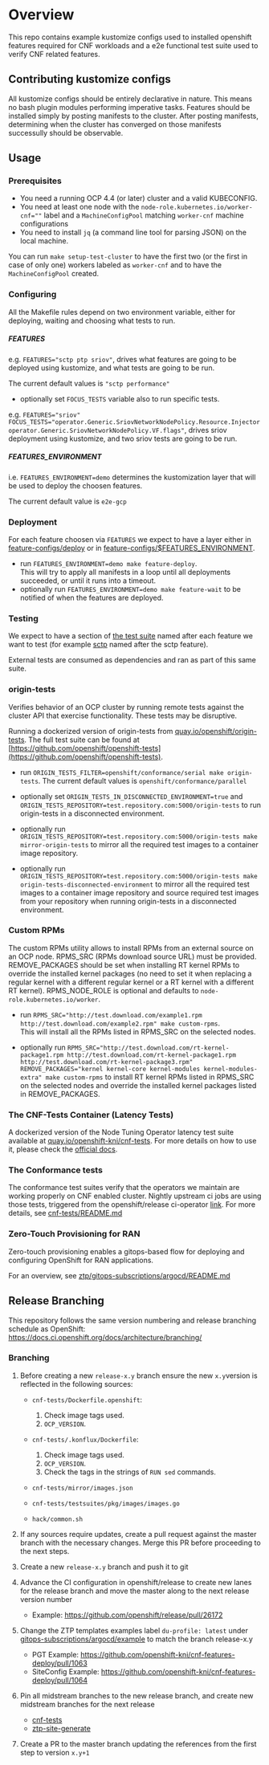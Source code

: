 # Overview


This repo contains example kustomize configs used to installed openshift features required for CNF workloads and a e2e functional test suite used to verify CNF related features.

## Contributing kustomize configs

All kustomize configs should be entirely declarative in nature. This means no bash plugin modules performing imperative tasks. Features should be installed simply by posting manifests to the cluster. After posting manifests, determining when the cluster has converged on those manifests successully should be observable.

## Usage

### Prerequisites

- You need a running OCP 4.4 (or later) cluster and a valid KUBECONFIG.
- You need at least one node with the `node-role.kubernetes.io/worker-cnf=""` label and a `MachineConfigPool` matching `worker-cnf` machine configurations
- You need to install `jq` (a command line tool for parsing JSON) on the local machine.

You can run `make setup-test-cluster` to have the first two (or the first in case of only one) workers labeled as `worker-cnf` and to have the `MachineConfigPool` created.

### Configuring

All the Makefile rules depend on two environment variable, either for deploying, waiting and choosing what tests to run.

##### FEATURES

e.g. `FEATURES="sctp ptp sriov"`, drives what features are going to be deployed using kustomize, and what tests are going to be run.

The current default values is `"sctp performance"`

- optionally set `FOCUS_TESTS` variable also to run specific tests.

e.g. `FEATURES="sriov" FOCUS_TESTS="operator.Generic.SriovNetworkNodePolicy.Resource.Injector operator.Generic.SriovNetworkNodePolicy.VF.flags"`, drives sriov deployment using kustomize, and two sriov tests are going to be run.

##### FEATURES_ENVIRONMENT

i.e. `FEATURES_ENVIRONMENT=demo` determines the kustomization layer that will be used to deploy the choosen features.

The current default value is `e2e-gcp`

### Deployment

For each feature choosen via `FEATURES` we expect to have a layer either in [feature-configs/deploy](feature-configs/deploy) or in [feature-configs/$FEATURES_ENVIRONMENT](feature-configs/demo).

- run `FEATURES_ENVIRONMENT=demo make feature-deploy`.  
  This will try to apply all manifests in a loop until all deployments succeeded, or until it runs into a timeout.
- optionally run `FEATURES_ENVIRONMENT=demo make feature-wait` to be notified of when the features are deployed.

### Testing

We expect to have a section of [the test suite](cnf-tests/testsuites/e2esuite/test_suite_test.go) named after each feature we want to test (for example [sctp](cnf-tests/testsuites/e2esuite/sctp.go) named after the sctp feature).

External tests are consumed as dependencies and ran as part of this same suite.

### origin-tests

Verifies behavior of an OCP cluster by running remote tests against the cluster API that exercise functionality.
These tests may be disruptive.

Running a dockerized version of origin-tests from [quay.io/openshift/origin-tests](https://quay.io/openshift/origin-tests).
The full test suite can be found at [https://github.com/openshift/openshift-tests](https://github.com/openshift/openshift-tests).

- run `ORIGIN_TESTS_FILTER=openshift/conformance/serial make origin-tests`.
  The current default values is `openshift/conformance/parallel`

- optionally set `ORIGIN_TESTS_IN_DISCONNECTED_ENVIRONMENT=true` and `ORIGIN_TESTS_REPOSITORY=test.repository.com:5000/origin-tests` to run origin-tests in a disconnected environment.

- optionally run `ORIGIN_TESTS_REPOSITORY=test.repository.com:5000/origin-tests make mirror-origin-tests` to mirror all the required test images to a container image repository.

- optionally run `ORIGIN_TESTS_REPOSITORY=test.repository.com:5000/origin-tests make origin-tests-disconnected-environment` to mirror all the required test images to a container image repository and source required test images from your repository when running origin-tests in a disconnected environment.

### Custom RPMs
The custom RPMs utility allows to install RPMs from an external source on an OCP node.
RPMS_SRC (RPMs download source URL) must be provided.
REMOVE_PACKAGES should be set when installing RT kernel RPMs to override the installed kernel packages (no need to set it when replacing a regular kernel with a different regular kernel or a RT kernel with a different RT kernel).
RPMS_NODE_ROLE is optional and defaults to `node-role.kubernetes.io/worker`.

- run `RPMS_SRC="http://test.download.com/example1.rpm http://test.download.com/example2.rpm" make custom-rpms`.  
  This will install all the RPMs listed in RPMS_SRC on the selected nodes.

- optionally run `RPMS_SRC="http://test.download.com/rt-kernel-package1.rpm http://test.download.com/rt-kernel-package1.rpm http://test.download.com/rt-kernel-package3.rpm" REMOVE_PACKAGES="kernel kernel-core kernel-modules kernel-modules-extra" make custom-rpms` to install RT kernel RPMs listed in RPMS_SRC on the selected nodes and override the installed kernel packages listed in REMOVE_PACKAGES.

### The CNF-Tests Container (Latency Tests)

A dockerized version of the Node Tuning Operator latency test suite available at [quay.io/openshift-kni/cnf-tests](https://quay.io/openshift-kni/cnf-tests).
For more details on how to use it, please check the [official docs](https://docs.openshift.com/container-platform/4.14/scalability_and_performance/cnf-performing-platform-verification-latency-tests.html).

### The Conformance tests

The conformance test suites verify that the operators we maintain are working properly on CNF enabled cluster. Nightly upstream ci jobs are using those tests, triggered from the openshift/release ci-operator [link](https://github.com/openshift/release/blob/master/ci-operator/step-registry/telco5g/cnf/tests/telco5g-cnf-tests-commands.sh). For more details, see [cnf-tests/README.md](cnf-tests/README.md)

### Zero-Touch Provisioning for RAN

Zero-touch provisioning enables a gitops-based flow for deploying and configuring OpenShift for RAN applications.

For an overview, see [ztp/gitops-subscriptions/argocd/README.md](ztp/gitops-subscriptions/argocd/README.md)

## Release Branching

This repository follows the same version numbering and release branching schedule as OpenShift: https://docs.ci.openshift.org/docs/architecture/branching/

### Branching

1. Before creating a new `release-x.y` branch ensure the new `x.y`version is reflected in the following sources:
   - `cnf-tests/Dockerfile.openshift`:
     1. Check image tags used.
     2. `OCP_VERSION`.

   - `cnf-tests/.konflux/Dockerfile`:
     1. Check image tags used.
     2. `OCP_VERSION`.
     3. Check the tags in the strings of `RUN sed` commands.

    - `cnf-tests/mirror/images.json`
    - `cnf-tests/testsuites/pkg/images/images.go`
    - `hack/common.sh`

2. If any sources require updates, create a pull request against the master branch with the necessary changes. Merge this PR before proceeding to the next steps.
2. Create a new `release-x.y` branch and push it to git
3. Advance the CI configuration in openshift/release to create new lanes for the release branch and move the master along to the next release version number
    - Example: https://github.com/openshift/release/pull/26172
4. Change the ZTP templates examples label `du-profile: latest` under [gitops-subscriptions/argocd/example](https://github.com/openshift-kni/cnf-features-deploy/tree/master/ztp/gitops-subscriptions/argocd/example) to match the branch release-x.y
    - PGT Example: https://github.com/openshift-kni/cnf-features-deploy/pull/1063
    - SiteConfig Example: https://github.com/openshift-kni/cnf-features-deploy/pull/1064
5. Pin all midstream branches to the new release branch, and create new midstream branches for the next release
   - [cnf-tests](https://code.engineering.redhat.com/gerrit/admin/repos/cnf-tests)
   - [ztp-site-generate](https://code.engineering.redhat.com/gerrit/admin/repos/ztp-site-generate)
6. Create a PR to the master branch updating the references from the first step to version `x.y+1`